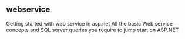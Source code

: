 ## webservice
Getting started with web service in asp.net
All the basic Web service concepts and SQL server queries you require to jump start on ASP.NET
